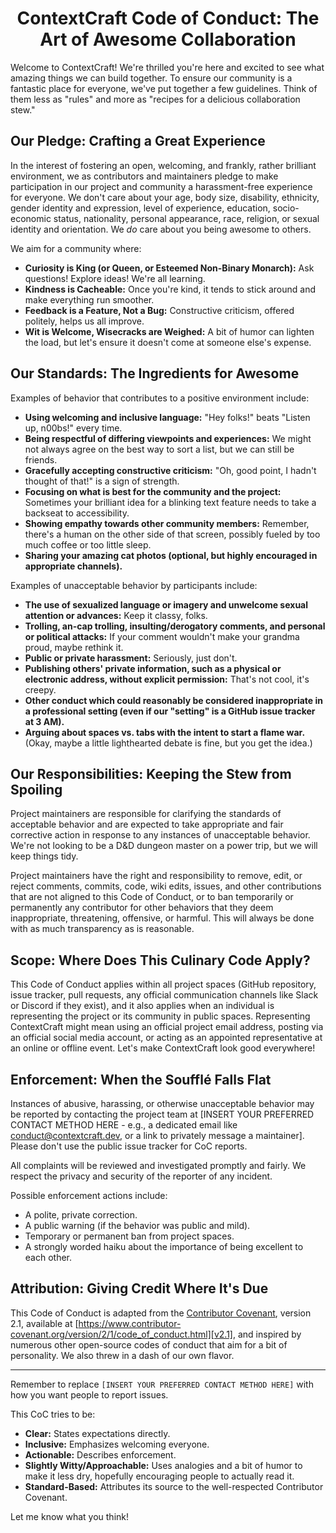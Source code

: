 # <center> ContextCraft Code of Conduct: The Art of Awesome Collaboration</center>

Welcome to ContextCraft! We're thrilled you're here and excited to see what amazing things we can build together. To ensure our community is a fantastic place for everyone, we've put together a few guidelines. Think of them less as "rules" and more as "recipes for a delicious collaboration stew."

## Our Pledge: Crafting a Great Experience

In the interest of fostering an open, welcoming, and frankly, rather brilliant environment, we as contributors and maintainers pledge to make participation in our project and community a harassment-free experience for everyone. We don't care about your age, body size, disability, ethnicity, gender identity and expression, level of experience, education, socio-economic status, nationality, personal appearance, race, religion, or sexual identity and orientation. We *do* care about you being awesome to others.

We aim for a community where:
*   **Curiosity is King (or Queen, or Esteemed Non-Binary Monarch):** Ask questions! Explore ideas! We're all learning.
*   **Kindness is Cacheable:** Once you're kind, it tends to stick around and make everything run smoother.
*   **Feedback is a Feature, Not a Bug:** Constructive criticism, offered politely, helps us all improve.
*   **Wit is Welcome, Wisecracks are Weighed:** A bit of humor can lighten the load, but let's ensure it doesn't come at someone else's expense.

## Our Standards: The Ingredients for Awesome

Examples of behavior that contributes to a positive environment include:

*   **Using welcoming and inclusive language:** "Hey folks!" beats "Listen up, n00bs!" every time.
*   **Being respectful of differing viewpoints and experiences:** We might not always agree on the best way to sort a list, but we can still be friends.
*   **Gracefully accepting constructive criticism:** "Oh, good point, I hadn't thought of that!" is a sign of strength.
*   **Focusing on what is best for the community and the project:** Sometimes your brilliant idea for a blinking text feature needs to take a backseat to accessibility.
*   **Showing empathy towards other community members:** Remember, there's a human on the other side of that screen, possibly fueled by too much coffee or too little sleep.
*   **Sharing your amazing cat photos (optional, but highly encouraged in appropriate channels).**

Examples of unacceptable behavior by participants include:

*   **The use of sexualized language or imagery and unwelcome sexual attention or advances:** Keep it classy, folks.
*   **Trolling, an-cap trolling, insulting/derogatory comments, and personal or political attacks:** If your comment wouldn't make your grandma proud, maybe rethink it.
*   **Public or private harassment:** Seriously, just don't.
*   **Publishing others' private information, such as a physical or electronic address, without explicit permission:** That's not cool, it's creepy.
*   **Other conduct which could reasonably be considered inappropriate in a professional setting (even if our "setting" is a GitHub issue tracker at 3 AM).**
*   **Arguing about spaces vs. tabs with the intent to start a flame war.** (Okay, maybe a little lighthearted debate is fine, but you get the idea.)

## Our Responsibilities: Keeping the Stew from Spoiling

Project maintainers are responsible for clarifying the standards of acceptable behavior and are expected to take appropriate and fair corrective action in response to any instances of unacceptable behavior. We're not looking to be a D&D dungeon master on a power trip, but we will keep things tidy.

Project maintainers have the right and responsibility to remove, edit, or reject comments, commits, code, wiki edits, issues, and other contributions that are not aligned to this Code of Conduct, or to ban temporarily or permanently any contributor for other behaviors that they deem inappropriate, threatening, offensive, or harmful. This will always be done with as much transparency as is reasonable.

## Scope: Where Does This Culinary Code Apply?

This Code of Conduct applies within all project spaces (GitHub repository, issue tracker, pull requests, any official communication channels like Slack or Discord if they exist), and it also applies when an individual is representing the project or its community in public spaces. Representing ContextCraft might mean using an official project email address, posting via an official social media account, or acting as an appointed representative at an online or offline event. Let's make ContextCraft look good everywhere!

## Enforcement: When the Soufflé Falls Flat

Instances of abusive, harassing, or otherwise unacceptable behavior may be reported by contacting the project team at [INSERT YOUR PREFERRED CONTACT METHOD HERE - e.g., a dedicated email like conduct@contextcraft.dev, or a link to privately message a maintainer]. Please don't use the public issue tracker for CoC reports.

All complaints will be reviewed and investigated promptly and fairly. We respect the privacy and security of the reporter of any incident.

Possible enforcement actions include:
*   A polite, private correction.
*   A public warning (if the behavior was public and mild).
*   Temporary or permanent ban from project spaces.
*   A strongly worded haiku about the importance of being excellent to each other.

## Attribution: Giving Credit Where It's Due

This Code of Conduct is adapted from the [Contributor Covenant][homepage], version 2.1, available at [https://www.contributor-covenant.org/version/2/1/code_of_conduct.html][v2.1], and inspired by numerous other open-source codes of conduct that aim for a bit of personality. We also threw in a dash of our own flavor.

[homepage]: https://www.contributor-covenant.org
[v2.1]: https://www.contributor-covenant.org/version/2/1/code_of_conduct.html

---

Remember to replace `[INSERT YOUR PREFERRED CONTACT METHOD HERE]` with how you want people to report issues.

This CoC tries to be:
*   **Clear:** States expectations directly.
*   **Inclusive:** Emphasizes welcoming everyone.
*   **Actionable:** Describes enforcement.
*   **Slightly Witty/Approachable:** Uses analogies and a bit of humor to make it less dry, hopefully encouraging people to actually read it.
*   **Standard-Based:** Attributes its source to the well-respected Contributor Covenant.

Let me know what you think!
